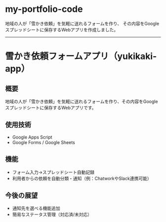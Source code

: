# my-portfolio-code
地域の人が「雪かき依頼」を気軽に送れるフォームを作り、  その内容をGoogleスプレッドシートに保存するWebアプリを作成しました。

---
# 雪かき依頼フォームアプリ（yukikaki-app）

## 概要
地域の人が「雪かき依頼」を気軽に送れるフォームを作り、その内容をGoogleスプレッドシートに保存するWebアプリです。

## 使用技術
- Google Apps Script
- Google Forms / Google Sheets

## 機能
- フォーム入力→スプレッドシート自動記録
- 利用者からの依頼を自動分類・通知（例：ChatworkやSlack連携可能）

## 今後の展望
- 通知先を選べる機能追加
- 簡易なステータス管理（対応済/未対応）

